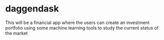 # daggendask
This will be a financial app where the users can create an investment portfolio using some machine learning tools to study the current status of the market
